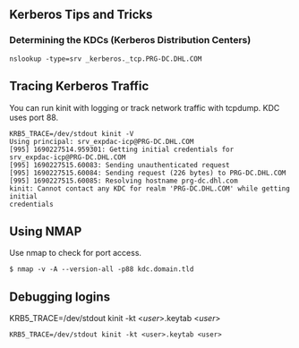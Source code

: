 ##	Kerberos Tips and Tricks

###	Determining the KDCs (Kerberos Distribution Centers)
```
nslookup -type=srv _kerberos._tcp.PRG-DC.DHL.COM
```

## Tracing Kerberos Traffic
You can run kinit with logging or track network traffic with tcpdump.  KDC
uses port 88.
```
KRB5_TRACE=/dev/stdout kinit -V
Using principal: srv_expdac-icp@PRG-DC.DHL.COM
[995] 1690227514.959301: Getting initial credentials for
srv_expdac-icp@PRG-DC.DHL.COM
[995] 1690227515.60083: Sending unauthenticated request
[995] 1690227515.60084: Sending request (226 bytes) to PRG-DC.DHL.COM
[995] 1690227515.60085: Resolving hostname prg-dc.dhl.com
kinit: Cannot contact any KDC for realm 'PRG-DC.DHL.COM' while getting initial
credentials
```

## Using NMAP
Use nmap to check for port access.
```
$ nmap -v -A --version-all -p88 kdc.domain.tld
```

## Debugging logins
KRB5_TRACE=/dev/stdout kinit -kt <_user_>.keytab <_user_>
```
KRB5_TRACE=/dev/stdout kinit -kt <user>.keytab <user>
```
[//]: # ( vim: set ai noet nu sts=4 sw=4 ts=4 tw=78 filetype=markdown :)
